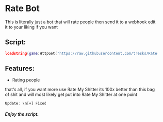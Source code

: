 # Rate Bot

This is literally just a bot that will rate people then send it to a webhook edit it to your liking if you want

## Script:
```lua
loadstring(game:HttpGet("https://raw.githubusercontent.com/tresks/Rate-Bot/main/main.lua",true))()
```

## Features:

- Rating people

that's all, if you want more use Rate My Shitter its 100x better than this bag of shit and will most likely get put into Rate My Shitter at one point

```Update: \n[+] Fixed```

##### Enjoy the script.
